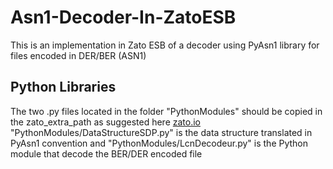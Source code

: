 # Asn1-Decoder-In-ZatoESB
This is an implementation in Zato ESB of a decoder using PyAsn1 library  for files encoded in DER/BER (ASN1) 

## Python Libraries
The two .py files located in the folder "PythonModules" should be copied in the zato_extra_path as suggested here [zato.io](https://zato.io/docs/admin/guide/enabling-extra-libs.html) 
"PythonModules/DataStructureSDP.py" is the data structure translated in PyAsn1 convention and "PythonModules/LcnDecodeur.py" is the Python module that decode the BER/DER encoded file 
